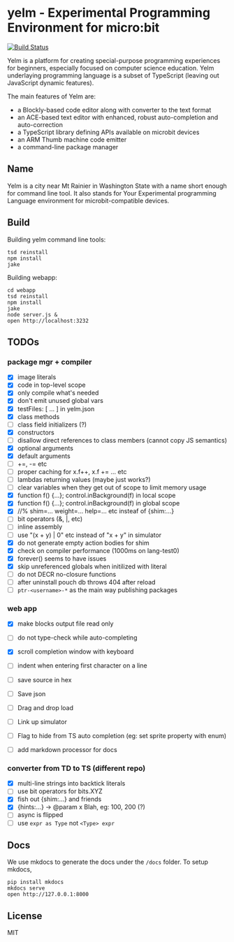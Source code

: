 # yelm - Experimental Programming Environment for micro:bit

[![Build Status](https://travis-ci.org/Microsoft/yelm.svg?branch=master)](https://travis-ci.org/Microsoft/yelm)

Yelm is a platform for creating special-purpose programming experiences for
beginners, especially focused on computer science education. Yelm underlaying
programming language is a subset of TypeScript (leaving out JavaScript dynamic
features).

The main features of Yelm are:
* a Blockly-based code editor along with converter to the text format
* an ACE-based text editor with enhanced, robust auto-completion and auto-correction
* a TypeScript library defining APIs available on microbit devices
* an ARM Thumb machine code emitter
* a command-line package manager

## Name

Yelm is a city near Mt Rainier in Washington State with a name short enough for
command line tool. It also stands for Your Experimental programming Language
environment for microbit-compatible devices.


## Build

Building yelm command line tools:

```
tsd reinstall
npm install
jake
```

Building webapp:
```
cd webapp
tsd reinstall
npm install
jake
node server.js &
open http://localhost:3232
```

## TODOs

### package mgr + compiler

* [x] image literals
* [x] code in top-level scope
* [x] only compile what's needed
* [x] don't emit unused global vars
* [x] testFiles: [ ... ] in yelm.json
* [x] class methods
* [ ] class field initializers (?)
* [x] constructors
* [ ] disallow direct references to class members (cannot copy JS semantics)
* [x] optional arguments
* [x] default arguments
* [ ] +=, -= etc
* [ ] proper caching for x.f++, x.f += ... etc
* [ ] lambdas returning values (maybe just works?)
* [ ] clear variables when they get out of scope to limit memory usage
* [x] function f() {...}; control.inBackground(f) in local scope
* [x] function f() {...}; control.inBackground(f) in global scope
* [x] //% shim=... weight=... help=... etc insteaf of {shim:...}
* [ ] bit operators (&, |, etc)
* [ ] inline assembly
* [ ] use "(x + y) | 0" etc instead of "x + y" in simulator
* [x] do not generate empty action bodies for shim
* [x] check on compiler performance (1000ms on lang-test0)
* [x] forever() seems to have issues
* [x] skip unreferenced globals when initilized with literal
* [ ] do not DECR no-closure functions
* [ ] after uninstall pouch db throws 404 after reload
* [ ] `ptr-<username>-*` as the main way publishing packages

### web app

* [x] make blocks output file read only
* [ ] do not type-check while auto-completing
* [x] scroll completion window with keyboard
* [ ] indent when entering first character on a line
* [ ] save source in hex
* [ ] Save json
* [ ] Drag and drop load
* [ ] Link up simulator
* [ ] Flag to hide from TS auto completion (eg: set sprite property with enum)
* [ ] add markdown processor for docs


### converter from TD to TS (different repo)

* [x] multi-line strings into backtick literals
* [ ] use bit operators for bits.XYZ
* [x] fish out {shim:...} and friends
* [x] {hints:...} -> @param x Blah, eg: 100, 200 (?)
* [ ] async is flipped
* [ ] use `expr as Type` not `<Type> expr`

## Docs

We use mkdocs to generate the docs under the ``/docs`` folder. To setup mkdocs, 
````
pip install mkdocs
mkdocs serve
open http://127.0.0.1:8000
````

## License

MIT
